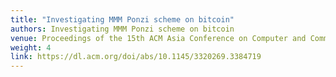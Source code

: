 ```yaml
---
title: "Investigating MMM Ponzi scheme on bitcoin"
authors: Investigating MMM Ponzi scheme on bitcoin
venue: Proceedings of the 15th ACM Asia Conference on Computer and Communications Security - 2020
weight: 4
link: https://dl.acm.org/doi/abs/10.1145/3320269.3384719
---
```


